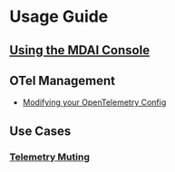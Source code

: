 # Usage Guide

## [Using the MDAI Console](./usage/console/mdai-console.md)


## OTel Management
* [Modifying your OpenTelemetry Config](./usage/otel-updates.md)


## Use Cases
  
### [Telemetry Muting](./usage/console/use-case/muting/intro.md)



<!-- 
## Use Cases

## Use cases and Boilerplate examples
Use cases and examples.


Getting Started
Configuration: Overview of any configuration options or settings.

Basic Usage: Examples of common tasks and how to perform them using the software/tool/library.

Advanced Usage: More complex usage scenarios and advanced features.

Integration
Integration with other tools or platforms.
API documentation (if applicable).
Tips and Best Practices
Tips for optimizing performance or usage.
Best practices for using the software/tool/library effectively.
Troubleshooting
Common issues and errors.
Troubleshooting steps and solutions.
Additional Resources
Links to further documentation, tutorials, and resources for learning more.
Support and Feedback
Contact information for support.
Instructions for providing feedback or reporting issues. -->
